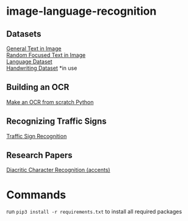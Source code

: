 # image-language-recognition
## Datasets
[General Text in Image](https://www.kaggle.com/datasets/robikscube/textocr-text-extraction-from-images-dataset)
<br/>
[Random Focused Text in Image](https://www.kaggle.com/code/kkhandekar/extract-text-from-images-tutorial-ocr/data)
<br/>
[Language Dataset](https://raw.githubusercontent.com/amankharwal/Website-data/master/dataset.csv)
<br/>
[Handwriting Dataset](https://www.kaggle.com/datasets/landlord/handwriting-recognition) *in use

## Building an OCR
[Make an OCR from scratch Python](https://medium.com/geekculture/building-a-complete-ocr-engine-from-scratch-in-python-be1fd184753b)

## Recognizing Traffic Signs
[Traffic Sign Recognition](https://towardsdatascience.com/recognizing-traffic-signs-with-over-98-accuracy-using-deep-learning-86737aedc2ab)

## Research Papers
[Diacritic Character Recognition (accents)](https://journals.pan.pl/Content/119099/PDF/12_01819_Bpast.No.69(1)_13.01.21_K1_A.pdf)

# Commands
run ```pip3 install -r requirements.txt``` to install all required packages
